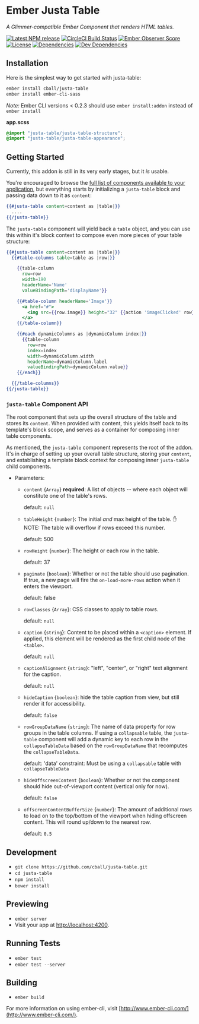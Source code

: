 # Ember Justa Table
_A Glimmer-compatible Ember Component that renders HTML tables._

[![Latest NPM release][npm-badge]][npm-badge-url]
[![CircleCI Build Status][circle-badge]][circle-badge-url]
[![Ember Observer Score][ember-observer-badge]][ember-observer-badge-url]
[![License][license-badge]][license-badge-url]
[![Dependencies][dependencies-badge]][dependencies-badge-url]
[![Dev Dependencies][devDependencies-badge]][devDependencies-badge-url]

## Installation

Here is the simplest way to get started with justa-table:

```sh
ember install cball/justa-table
ember install ember-cli-sass
```

*Note:* Ember CLI versions < 0.2.3 should use `ember install:addon` instead of `ember install`

**app.scss**
```scss
@import "justa-table/justa-table-structure";
@import "justa-table/justa-table-appearance";
```

## Getting Started

Currently, this addon is still in its very early stages, but it _is_ usable.

You're encouraged to browse the [full list of components available to your application](/addon/components/), but everything starts by initializing a `justa-table` block
and passing data down to it as `content`:

```hbs
{{#justa-table content=content as |table|}}
  ....
{{/justa-table}}
```

The `justa-table` component will yield back a `table` object, and you can use this within
it's block context to compose even more pieces of your table structure:

```hbs
{{#justa-table content=content as |table|}}
  {{#table-columns table=table as |row|}}

    {{table-column
      row=row
      width=190
      headerName='Name'
      valueBindingPath='displayName'}}

    {{#table-column headerName='Image'}}
      <a href="#">
        <img src={{row.image}} height="32" {{action 'imageClicked' row}} />
      </a>
    {{/table-column}}

    {{#each dynamicColumns as |dynamicColumn index|}}
      {{table-column
        row=row
        index=index
        width=dynamicColumn.width
        headerName=dynamicColumn.label
        valueBindingPath=dynamicColumn.value}}
    {{/each}}

  {{/table-columns}}
{{/justa-table}}
```

### `justa-table` Component API

The root component that sets up the overall structure of the table and stores its `content`. When provided with content, this yields itself back to its template's block scope, and serves as
a container for composing inner table components.

As mentioned, the `justa-table` component represents the root of the addon. It's in charge of setting up your overall table structure, storing your `content`, and establishing a template block context for composing inner `justa-table` child components.

  + Parameters:

    - `content` {`Array`} **required**: A list of objects -- where each object will constitute one of the table's rows.

      default: `null`

    - `tableHeight` {`number`}: The initial _and_ max height of the table. ✋ NOTE: The table will overflow if rows exceed this number.

      default: 500    

    - `rowHeight` {`number`}: The height or each row in the table.

      default: 37    

    - `paginate` {`boolean`}: Whether or not the table should use pagination. If true, a new page will fire the `on-load-more-rows` action when it enters the viewport.

      default: false    

    - `rowClasses` {`Array`}: CSS classes to apply to table rows.

      default: `null`    

    - `caption` {`string`}: Content to be placed within a `<caption>` element.
    If applied, this element will be rendered as the first child node of the `<table>`.

      default: `null`

    - `captionAlignment` {`string`}: "left", "center", or "right" text alignment for the caption.

      default: `null`

    - `hideCaption` {`boolean`}: hide the table caption from view, but still render it
    for accessibility.

      default: `false`

    - `rowGroupDataName` {`string`}: The name of data property for row groups in the table columns.
    If using a `collapsable` table, the `justa-table` component will add a dynamic key to each row in the `collapseTableData` based on the `rowGroupDataName` that recomputes the `collapseTableData`.

      default: 'data'
      constraint: Must be using a `collapsable` table with `collapseTableData`

    - `hideOffscreenContent` {`boolean`}: Whether or not the component should hide out-of-viewport
    content (vertical only for now).

      default: `false`   

    - `offscreenContentBufferSize` {`number`}: The amount of additional rows to load on to the
    top/bottom of the viewport when hiding offscreen content.
    This will round up/down to the nearest row.

      default: `0.5`


## Development

* `git clone https://github.com/cball/justa-table.git`
* `cd justa-table`
* `npm install`
* `bower install`

## Previewing

* `ember server`
* Visit your app at [http://localhost:4200](http://localhost:4200).

## Running Tests

* `ember test`
* `ember test --server`

## Building

* `ember build`

For more information on using ember-cli, visit [http://www.ember-cli.com/](http://www.ember-cli.com/).



[npm-badge]: https://img.shields.io/npm/v/justa-table.svg
[npm-badge-url]: https://www.npmjs.com/package/justa-table
[circle-badge]: https://circleci.com/gh/cball/justa-table/tree/master.svg?style=svg&circle-token={{CIRCLE_TOKEN}}
[circle-badge-url]: https://circleci.com/gh/cball/justa-table/tree/master
[ember-observer-badge]: http://emberobserver.com/badges/justa-table.svg
[ember-observer-badge-url]: http://emberobserver.com/addons/justa-table
[license-badge]: https://img.shields.io/npm/l/justa-table.svg
[license-badge-url]: LICENSE.md
[dependencies-badge]: https://img.shields.io/david/cball/justa-table.svg
[dependencies-badge-url]: https://david-dm.org/cball/justa-table
[devDependencies-badge]: https://img.shields.io/david/dev/cball/justa-table.svg
[devDependencies-badge-url]: https://david-dm.org/cball/justa-table#info=devDependencies
